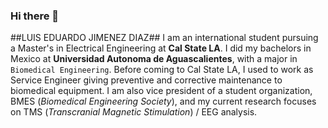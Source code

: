 ### Hi there 👋
##LUIS EDUARDO JIMENEZ DIAZ##
I am an international student pursuing a Master's in Electrical Engineering at **Cal State LA**. I did my bachelors in Mexico at **Universidad Autonoma de Aguascalientes**, with a major in `Biomedical Engineering`. Before coming to Cal State LA, I used to work as Service Engineer giving preventive and corrective maintenance to biomedical equipment. I am also vice president of a student organization, BMES (_Biomedical Engineering Society_), and my current research focuses on TMS (_Transcranial Magnetic Stimulation_) / EEG analysis.

<!--
**LuisWardo/LuisWardo** is a ✨ _special_ ✨ repository because its `README.md` (this file) appears on your GitHub profile.

Here are some ideas to get you started:

- 🔭 I’m currently working on ...
- 🌱 I’m currently learning ...
- 👯 I’m looking to collaborate on ...
- 🤔 I’m looking for help with ...
- 💬 Ask me about ...
- 📫 How to reach me: ...
- 😄 Pronouns: ...
- ⚡ Fun fact: ...
-->
